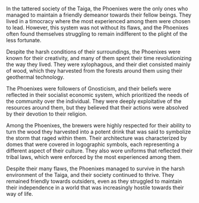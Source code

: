 In the tattered society of the Taiga, the Phoenixes were the only ones who managed to maintain a friendly demeanor towards their fellow beings. They lived in a timocracy where the most experienced among them were chosen to lead. However, this system was not without its flaws, and the Phoenixes often found themselves struggling to remain indifferent to the plight of the less fortunate.

Despite the harsh conditions of their surroundings, the Phoenixes were known for their creativity, and many of them spent their time revolutionizing the way they lived. They were xylophagous, and their diet consisted mainly of wood, which they harvested from the forests around them using their geothermal technology.

The Phoenixes were followers of Gnosticism, and their beliefs were reflected in their socialist economic system, which prioritized the needs of the community over the individual. They were deeply exploitative of the resources around them, but they believed that their actions were absolved by their devotion to their religion.

Among the Phoenixes, the brewers were highly respected for their ability to turn the wood they harvested into a potent drink that was said to symbolize the storm that raged within them. Their architecture was characterized by domes that were covered in logographic symbols, each representing a different aspect of their culture. They also wore uniforms that reflected their tribal laws, which were enforced by the most experienced among them.

Despite their many flaws, the Phoenixes managed to survive in the harsh environment of the Taiga, and their society continued to thrive. They remained friendly towards outsiders, even as they struggled to maintain their independence in a world that was increasingly hostile towards their way of life.